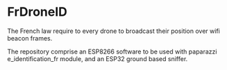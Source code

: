 FrDroneID
=========

The French law require to every drone to broadcast their position over wifi beacon frames.

The repository comprise an ESP8266 software to be used with paparazzi e_identification_fr module, and an ESP32 ground based sniffer.

